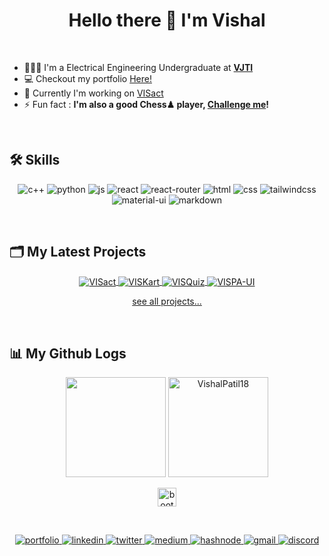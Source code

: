 <h1 align="center">Hello there 👋 I'm Vishal</h1>

<br>

- 👨🏻‍💻 I'm a Electrical Engineering Undergraduate at <a href="https://vjti.ac.in">**VJTI**</a>
- 💻 Checkout my portfolio [Here!](https://vishalpatil.me/)
- 📮 Currently I'm working on [VISact](https://github.com/VishalPatil18/VISact)
- ⚡ Fun fact : **I'm also a good Chess♟ player, [Challenge me](https://www.chess.com/member/spect_evil)!**

<br>

<h2>🛠 Skills</h2>
<p align="center">
  <img src="https://img.shields.io/badge/C%2B%2B-00599C?style=for-the-badge&logo=c%2B%2B&logoColor=white" alt="c++" />
  <img src="https://img.shields.io/badge/Python-3776AB?style=for-the-badge&logo=python&logoColor=white" alt="python" />
  <img src="https://img.shields.io/badge/JavaScript-F7DF1E?style=for-the-badge&logo=javascript&logoColor=black" alt="js" />
  <img src="https://img.shields.io/badge/React-20232A?style=for-the-badge&logo=react&logoColor=61DAFB" alt="react" />
  <img src="https://img.shields.io/badge/React_Router-CA4245?style=for-the-badge&logo=react-router&logoColor=white" alt="react-router" />
  <img src="https://img.shields.io/badge/HTML5-E34F26?style=for-the-badge&logo=html5&logoColor=white" alt="html" />
  <img src="https://img.shields.io/badge/CSS3-1572B6?style=for-the-badge&logo=css3&logoColor=white" alt="css" />
  <img src="https://img.shields.io/badge/Tailwind_CSS-38B2AC?style=for-the-badge&logo=tailwind-css&logoColor=white" alt="tailwindcss" />
  <img src="https://img.shields.io/badge/Material--UI-0081CB?style=for-the-badge&logo=material-ui&logoColor=white" alt="material-ui" />
  <img src="https://img.shields.io/badge/Markdown-000000?style=for-the-badge&logo=markdown&logoColor=white" alt="markdown" />
</p>

<br>

<h2>🗂️ My Latest Projects</h2>
<p align="center">
  <a href="https://github.com/VishalPatil18/VISact" align="center">
    <img align="center" src="https://github-readme-stats.vercel.app/api/pin/?username=VishalPatil18&repo=VISact&show_icons=true&line_height=27&title_color=6aa6f8&text_color=8a919a&icon_color=6aa6f8&bg_color=22272e" align="center" alt="VISact" />
  </a>

  <a href="https://github.com/VishalPatil18/VISKart" align="center">
    <img align="center" src="https://github-readme-stats.vercel.app/api/pin/?username=VishalPatil18&repo=VISKart&show_icons=true&line_height=27&title_color=6aa6f8&text_color=8a919a&icon_color=6aa6f8&bg_color=22272e" align="center" alt="VISKart" />
  </a>

  <a href="https://github.com/VishalPatil18/VISQuiz" align="center">
    <img align="center" src="https://github-readme-stats.vercel.app/api/pin/?username=VishalPatil18&repo=VISQuiz&show_icons=true&line_height=27&title_color=6aa6f8&text_color=8a919a&icon_color=6aa6f8&bg_color=22272e" align="center" alt="VISQuiz" />
  </a>

  <a href="https://github.com/VishalPatil18/VISPA-UI-Docs" align="center">
    <img align="center" src="https://github-readme-stats.vercel.app/api/pin/?username=VishalPatil18&repo=VISPA-UI-Docs&show_icons=true&line_height=27&title_color=6aa6f8&text_color=8a919a&icon_color=6aa6f8&bg_color=22272e" align="center" alt="VISPA-UI" />
  </a>

  <br>

  <p align="center"><a href="https://github.com/VishalPatil18?tab=repositories">see all projects...</a></p>
</p>

<br>

<h2>📊  My Github Logs</h2>
<p align="center">
  <img height="160em" src="https://github-readme-stats.vercel.app/api?username=VishalPatil18&show_icons=true&locale=en" />
  <img height="160em" src="https://github-readme-streak-stats.herokuapp.com/?user=VishalPatil18" alt="VishalPatil18" />
</p>
<p align="center">
  <img src="https://komarev.com/ghpvc/?username=VishalPatil18&color=orange&style=plastic" alt="bootstrap" height="30"/>
</p>

<br>

<p align="center">
  <a href="https://vishalpatil.me/" target="blank">
    <img src="https://img.shields.io/badge/vishalpatil.me-8B89CC?style=for-the-badge&logo=protonmail&logoColor=white" alt="portfolio" />
  </a>
  <a href="https://linkedin.com/in/vishalrameshpatil" target="blank">
    <img src="https://img.shields.io/badge/vishalrameshpatil-0077B5?style=for-the-badge&logo=linkedin&logoColor=white" alt="linkedin" />
  <a href="https://twitter.com/vishalpatil1810" target="blank">
    <img src="https://img.shields.io/badge/vishalpatil1810-1DA1F2?style=for-the-badge&logo=twitter&logoColor=white" alt="twitter" />
  </a>
  <a href="https://medium.com/@vishalpatil18" target="blank">
    <img src="https://img.shields.io/badge/@vishalpatil18-12100E?style=for-the-badge&logo=medium&logoColor=white" alt="medium" />
  </a>
  <a href="https://vishalpatil.hashnode.dev/" target="blank">
    <img src="https://img.shields.io/badge/vishalpatil.hashnode.dev-2962FF?style=for-the-badge&logo=hashnode&logoColor=white" alt="hashnode" />
  </a>
  <a href="mailto:vishalrp18100@gmail.com" target="blank">
    <img src="https://img.shields.io/badge/vishalrp18100@gmail.com-D14836?style=for-the-badge&logo=gmail&logoColor=white" alt="gmail" />
  </a>
  <a href="discordapp.com/users/VishalPatil#3640" target="blank">
    <img src="https://img.shields.io/badge/VishalPatil3640-7289DA?style=for-the-badge&logo=discord&logoColor=white" alt="discord" />
  </a>
</p>
